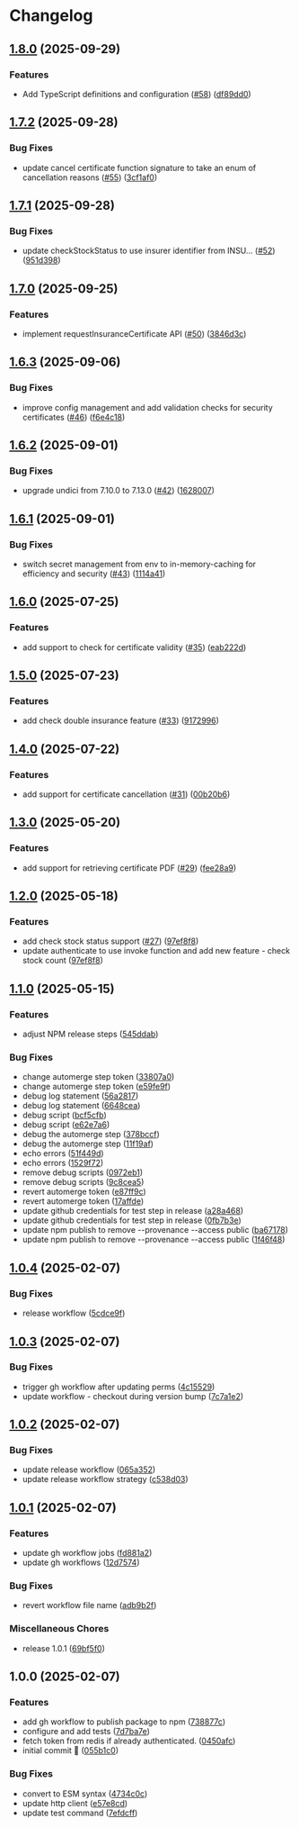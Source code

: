 # Changelog

## [1.8.0](https://github.com/coduori/dmvic/compare/v1.7.2...v1.8.0) (2025-09-29)


### Features

* Add TypeScript definitions and configuration ([#58](https://github.com/coduori/dmvic/issues/58)) ([df89dd0](https://github.com/coduori/dmvic/commit/df89dd0ad6a4317275a2da377d5837f26a27d08e))

## [1.7.2](https://github.com/coduori/dmvic/compare/v1.7.1...v1.7.2) (2025-09-28)


### Bug Fixes

* update cancel certificate function signature to take an enum of cancellation reasons ([#55](https://github.com/coduori/dmvic/issues/55)) ([3cf1af0](https://github.com/coduori/dmvic/commit/3cf1af0926be39f1b567784c425599cc482173f4))

## [1.7.1](https://github.com/coduori/dmvic/compare/v1.7.0...v1.7.1) (2025-09-28)


### Bug Fixes

* update checkStockStatus to use insurer identifier from INSU… ([#52](https://github.com/coduori/dmvic/issues/52)) ([951d398](https://github.com/coduori/dmvic/commit/951d3983bea3e6d0f6337009a8e847f302a4fc76))

## [1.7.0](https://github.com/coduori/dmvic/compare/v1.6.3...v1.7.0) (2025-09-25)


### Features

* implement requestInsuranceCertificate API ([#50](https://github.com/coduori/dmvic/issues/50)) ([3846d3c](https://github.com/coduori/dmvic/commit/3846d3c2dfa42d6ed5c7c232fde71e94d07f6558))

## [1.6.3](https://github.com/coduori/dmvic/compare/v1.6.2...v1.6.3) (2025-09-06)


### Bug Fixes

* improve config management and add validation checks for security certificates ([#46](https://github.com/coduori/dmvic/issues/46)) ([f6e4c18](https://github.com/coduori/dmvic/commit/f6e4c18a40df5f687abc5f494f1d6f706f814b5c))

## [1.6.2](https://github.com/coduori/dmvic/compare/v1.6.1...v1.6.2) (2025-09-01)


### Bug Fixes

* upgrade undici from 7.10.0 to 7.13.0 ([#42](https://github.com/coduori/dmvic/issues/42)) ([1628007](https://github.com/coduori/dmvic/commit/1628007fa8d279566d3364867fa3f69096279abf))

## [1.6.1](https://github.com/coduori/dmvic/compare/v1.6.0...v1.6.1) (2025-09-01)


### Bug Fixes

* switch secret management from env to in-memory-caching for efficiency and security ([#43](https://github.com/coduori/dmvic/issues/43)) ([1114a41](https://github.com/coduori/dmvic/commit/1114a411d871dfd152d24710c5271ce93b9bb8ee))

## [1.6.0](https://github.com/coduori/dmvic/compare/v1.5.0...v1.6.0) (2025-07-25)


### Features

* add support to check for certificate validity ([#35](https://github.com/coduori/dmvic/issues/35)) ([eab222d](https://github.com/coduori/dmvic/commit/eab222d3109b3bea7c4472c39cf08574a4824332))

## [1.5.0](https://github.com/coduori/dmvic/compare/v1.4.0...v1.5.0) (2025-07-23)


### Features

* add check double insurance feature ([#33](https://github.com/coduori/dmvic/issues/33)) ([9172996](https://github.com/coduori/dmvic/commit/9172996e49513d729236b35ac9120eddb3cb1be5))

## [1.4.0](https://github.com/coduori/dmvic/compare/v1.3.0...v1.4.0) (2025-07-22)


### Features

* add support for certificate cancellation ([#31](https://github.com/coduori/dmvic/issues/31)) ([00b20b6](https://github.com/coduori/dmvic/commit/00b20b67b5cb1f8a347fc8d198440c508b9e9a64))

## [1.3.0](https://github.com/coduori/dmvic/compare/v1.2.0...v1.3.0) (2025-05-20)


### Features

* add support for retrieving certificate PDF ([#29](https://github.com/coduori/dmvic/issues/29)) ([fee28a9](https://github.com/coduori/dmvic/commit/fee28a9d67f6f43c6c2254b67865e99c9db3a9cc))

## [1.2.0](https://github.com/coduori/dmvic/compare/v1.1.0...v1.2.0) (2025-05-18)


### Features

* add check stock status support ([#27](https://github.com/coduori/dmvic/issues/27)) ([97ef8f8](https://github.com/coduori/dmvic/commit/97ef8f873f0eaba9de0059ec05fc5c696a8cb057))
* update authenticate to use invoke function and add new feature - check stock count ([97ef8f8](https://github.com/coduori/dmvic/commit/97ef8f873f0eaba9de0059ec05fc5c696a8cb057))

## [1.1.0](https://github.com/coduori/dmvic/compare/v1.0.4...v1.1.0) (2025-05-15)


### Features

* adjust NPM release steps ([545ddab](https://github.com/coduori/dmvic/commit/545ddabcb9bac598daf3c702a3a060bf84282083))


### Bug Fixes

* change automerge step token ([33807a0](https://github.com/coduori/dmvic/commit/33807a021044a1fd3d051e0aeaa62228b2057b08))
* change automerge step token ([e59fe9f](https://github.com/coduori/dmvic/commit/e59fe9fd0906493c9c5f6301472a6c8fceeb2fef))
* debug log statement ([56a2817](https://github.com/coduori/dmvic/commit/56a28179c7085704fbc60ecc3526a20497ad4911))
* debug log statement ([6648cea](https://github.com/coduori/dmvic/commit/6648cea94d46d59a34355130061214ec606115ee))
* debug script ([bcf5cfb](https://github.com/coduori/dmvic/commit/bcf5cfbfb6241f999021e553ad4eb33cc53c3501))
* debug script ([e62e7a6](https://github.com/coduori/dmvic/commit/e62e7a6e7bb92df32d87b1dc52629db8b9b39b07))
* debug the automerge step ([378bccf](https://github.com/coduori/dmvic/commit/378bccfe0738b3db3aa38e65c34ca15bf614f6b7))
* debug the automerge step ([11f19af](https://github.com/coduori/dmvic/commit/11f19affff77902cda57603e9e61e55054df8923))
* echo errors ([51f449d](https://github.com/coduori/dmvic/commit/51f449d66053a6542444904c29b442d1aedc63ee))
* echo errors ([1529f72](https://github.com/coduori/dmvic/commit/1529f726d8e9bf5a1429217c04f4fa0b41560814))
* remove debug scripts ([0972eb1](https://github.com/coduori/dmvic/commit/0972eb1a537f9714dddd16d7193b9e09896fa292))
* remove debug scripts ([9c8cea5](https://github.com/coduori/dmvic/commit/9c8cea51389b3e42983635808f0c4feaf88b964b))
* revert automerge token ([e87ff9c](https://github.com/coduori/dmvic/commit/e87ff9c8b93520f42c965380b56e81c2417d352b))
* revert automerge token ([17affde](https://github.com/coduori/dmvic/commit/17affdec784681dfd82cf29d588982b3542fdc5a))
* update github credentials for test step in release ([a28a468](https://github.com/coduori/dmvic/commit/a28a468a236eca070b5376cf70718b239f1e03cf))
* update github credentials for test step in release ([0fb7b3e](https://github.com/coduori/dmvic/commit/0fb7b3ea7721a3edd656f0684f5b84d8f919019e))
* update npm publish to remove --provenance --access public ([ba67178](https://github.com/coduori/dmvic/commit/ba67178a55cb6675f30d60daf06a6c905ea079ce))
* update npm publish to remove --provenance --access public ([1f46f48](https://github.com/coduori/dmvic/commit/1f46f4856d93e82dc785444c7fcadc51655d75b3))

## [1.0.4](https://github.com/coduori/dmvic/compare/v1.0.3...v1.0.4) (2025-02-07)


### Bug Fixes

* release workflow ([5cdce9f](https://github.com/coduori/dmvic/commit/5cdce9f4226bd59c1e84d760e11ac2c3d63e3509))

## [1.0.3](https://github.com/coduori/dmvic/compare/v1.0.2...v1.0.3) (2025-02-07)


### Bug Fixes

* trigger gh workflow after updating perms ([4c15529](https://github.com/coduori/dmvic/commit/4c15529ab82be35d70c1c67fda0696e9647820ed))
* update workflow - checkout during version bump ([7c7a1e2](https://github.com/coduori/dmvic/commit/7c7a1e27b24abe273d8d0595842c80dfc5c86cbd))

## [1.0.2](https://github.com/coduori/dmvic/compare/v1.0.1...v1.0.2) (2025-02-07)


### Bug Fixes

* update release workflow ([065a352](https://github.com/coduori/dmvic/commit/065a35297d73cbc9e152e4fbb6404c37b7125650))
* update release workflow strategy ([c538d03](https://github.com/coduori/dmvic/commit/c538d0317131ea53271c71d6f090aac90f8d1543))

## [1.0.1](https://github.com/coduori/dmvic/compare/v1.0.0...v1.0.1) (2025-02-07)


### Features

* update gh workflow jobs ([fd881a2](https://github.com/coduori/dmvic/commit/fd881a271d4cf303a170e8e9b2e19fddb6152720))
* update gh workflows ([12d7574](https://github.com/coduori/dmvic/commit/12d7574c56ec994c245fb8172e5acbab1c92fe93))


### Bug Fixes

* revert workflow file name ([adb9b2f](https://github.com/coduori/dmvic/commit/adb9b2f68ff2aeaca23b64da600fd0b28f441529))


### Miscellaneous Chores

* release 1.0.1 ([69bf5f0](https://github.com/coduori/dmvic/commit/69bf5f060d9af125bdb6f00bbd456afd8e056e2e))

## 1.0.0 (2025-02-07)


### Features

* add gh workflow to publish package to npm ([738877c](https://github.com/coduori/dmvic/commit/738877c0bff491fba2b9d8a06daaa79ecd9b4488))
* configure and add tests ([7d7ba7e](https://github.com/coduori/dmvic/commit/7d7ba7eb2b55a9d96787d23d9fff2e7f95df78fd))
* fetch token from redis if already authenticated. ([0450afc](https://github.com/coduori/dmvic/commit/0450afc36ee938fff5632cf6d7e09f979b39f9a8))
* initial commit :tada: ([055b1c0](https://github.com/coduori/dmvic/commit/055b1c0b1260e17a103bf13b25d96ebb67ed178b))


### Bug Fixes

* convert to ESM syntax ([4734c0c](https://github.com/coduori/dmvic/commit/4734c0c9b897a16724911b43eb0ee2801e8b3302))
* update http client ([e57e8cd](https://github.com/coduori/dmvic/commit/e57e8cd07e28f786c96e2d2fb3fc57f254161411))
* update test command ([7efdcff](https://github.com/coduori/dmvic/commit/7efdcff789647d08493a63d029a9a509bd9f0593))
